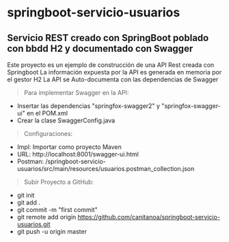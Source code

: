 # springboot-servicio-usuarios
## Servicio REST creado con SpringBoot poblado con bbdd H2 y documentado con Swagger

Este proyecto es un ejemplo de construcción de una API Rest creada con Springboot 
La información expuesta por la API es generada en memoria por el gestor H2
La API se Auto-documenta con las dependencias de Swagger

> Para implementar Swagger en la API:
  - Insertar las dependencias "springfox-swagger2" y "springfox-swagger-ui" en el POM.xml
  - Crear la clase SwaggerConfig.java

> Configuraciones:
- Impl: Importar como proyecto Maven
- URL: http://localhost:8001/swagger-ui.html
- Postman: /springboot-servicio-usuarios/src/main/resources/usuarios.postman_collection.json


> Subir Proyecto a GitHub:
- git init
- git add .
- git commit -m "first commit"
- git remote add origin https://github.com/canitanoa/springboot-servicio-usuarios.git
- git push -u origin master